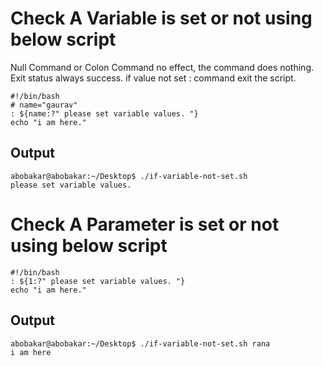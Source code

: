  # Check A Variable is set or not using below script

 Null Command or Colon Command no effect, the command does nothing. Exit status always success.
if value not set : command exit the script.
 ```
 #!/bin/bash
# name="gaurav"
: ${name:?" please set variable values. "}
echo "i am here."
 ```
 ## Output
 ```
 abobakar@abobakar:~/Desktop$ ./if-variable-not-set.sh 
please set variable values.
 ```
 # Check A Parameter is set or not using below script

 ```
 #!/bin/bash
: ${1:?" please set variable values. "}
echo "i am here."
 ```
 ## Output
 ```
 abobakar@abobakar:~/Desktop$ ./if-variable-not-set.sh rana
i am here
 ```
